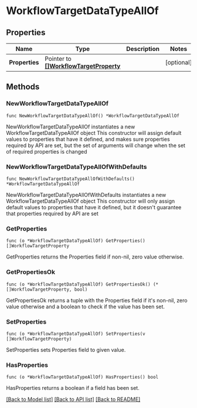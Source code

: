 # WorkflowTargetDataTypeAllOf

## Properties

Name | Type | Description | Notes
------------ | ------------- | ------------- | -------------
**Properties** | Pointer to [**[]WorkflowTargetProperty**](workflow.TargetProperty.md) |  | [optional] 

## Methods

### NewWorkflowTargetDataTypeAllOf

`func NewWorkflowTargetDataTypeAllOf() *WorkflowTargetDataTypeAllOf`

NewWorkflowTargetDataTypeAllOf instantiates a new WorkflowTargetDataTypeAllOf object
This constructor will assign default values to properties that have it defined,
and makes sure properties required by API are set, but the set of arguments
will change when the set of required properties is changed

### NewWorkflowTargetDataTypeAllOfWithDefaults

`func NewWorkflowTargetDataTypeAllOfWithDefaults() *WorkflowTargetDataTypeAllOf`

NewWorkflowTargetDataTypeAllOfWithDefaults instantiates a new WorkflowTargetDataTypeAllOf object
This constructor will only assign default values to properties that have it defined,
but it doesn't guarantee that properties required by API are set

### GetProperties

`func (o *WorkflowTargetDataTypeAllOf) GetProperties() []WorkflowTargetProperty`

GetProperties returns the Properties field if non-nil, zero value otherwise.

### GetPropertiesOk

`func (o *WorkflowTargetDataTypeAllOf) GetPropertiesOk() (*[]WorkflowTargetProperty, bool)`

GetPropertiesOk returns a tuple with the Properties field if it's non-nil, zero value otherwise
and a boolean to check if the value has been set.

### SetProperties

`func (o *WorkflowTargetDataTypeAllOf) SetProperties(v []WorkflowTargetProperty)`

SetProperties sets Properties field to given value.

### HasProperties

`func (o *WorkflowTargetDataTypeAllOf) HasProperties() bool`

HasProperties returns a boolean if a field has been set.


[[Back to Model list]](../README.md#documentation-for-models) [[Back to API list]](../README.md#documentation-for-api-endpoints) [[Back to README]](../README.md)



